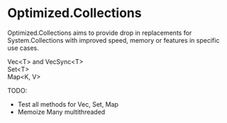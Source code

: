 # Optimized.Collections

Optimized.Collections aims to provide drop in replacements for System.Collections with improved speed, memory or features in specific use cases.

Vec\<T> and VecSync\<T>  
Set\<T>  
Map\<K, V>


TODO:
- Test all methods for Vec, Set, Map
- Memoize Many multithreaded